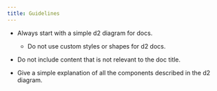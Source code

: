```yaml
---
title: Guidelines
---
```


- Always start with a simple d2 diagram for docs.
  - Do not use custom styles or shapes for d2 docs.

- Do not include content that is not relevant to the doc title.
- Give a simple explanation of all the components described in the d2 diagram.
